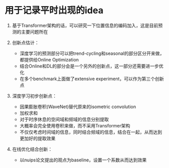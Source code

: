 # 用于记录平时出现的idea

1. 基于Transformer架构的话，可以研究一下位置信息的编码加入，这是目前预测的主要问题所在

2. 创新点估计：
   - 深度学习的预测部分可以把trend-cycling和seasonal的部分区分开来做，都提供给Online Optimization
   - 结合Online和DL的部分会是一个另外的创新点，这一部分还需要进一步优化
   - 在多个benchmark上面做了extensive experiment，可以作为第三个创新点

3. 深度学习初步创新点：
   - 因果膨胀卷积(WaveNet)替代原来的isometric convolution
   - 加权求和
   - 对于时序休息的空间域和频域的信息分别提取
   - 大概率会完全使用卷积来做，而不采用Transformer架构
   - 不仅仅考虑时间域的信息，同时结合频域的信息，结合在一起，从而达到更加好的提取效果

5. 在线优化结合创新：
   - 以nuips论文提出的观点为baseline，设置一个系数从而达到效果
